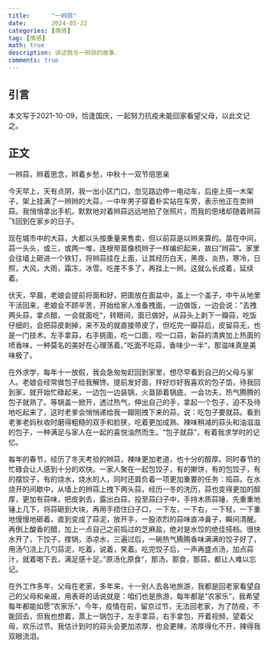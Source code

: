 ```yaml
---
title:      "一辫蒜"
date:       2024-05-22
categories: [情感]
tag: [情感]
math: true
description: 讲述我与一辫蒜的故事.
comments: true
---
```

## 引言
本文写于2021-10-09，恰逢国庆，一起努力抗疫未能回家看望父母，以此文记之。
## 正文
一辫蒜，辫着思念，辫着乡愁，中秋十一双节倍思亲

​​  今天早上，天有点阴，我一出小区门口，忽见路边停一电动车，后座上搭一木架子，架上挂满了一辫辫的大蒜，一中年男子穿着朴实站在车旁，表示他正在卖辫蒜。我悄悄拿出手机，默默地对着辫蒜远远地拍了张照片，而我的思绪却随着辫蒜飞回到在家乡的日子。

  现在城市中的大蒜，大都以头按重量来售卖，但以前蒜是以辫来算的。苗在中间，蒜一头头，或三，或两一堆，连根带苗像梳辫子一样编织起来，故曰”辫蒜“。家里会往墙上砸进一个铁钉，将辫蒜挂在上面，让其经历白天，黑夜，炎热，寒冷，日照，大风，大雨，霜冻，冰雪。吃差不多了，再挂上一辫。这就么长成着，延续着。

  伏天，早晨，老娘会提前将面和好，把面放在面盆中，盖上一个盖子，中午从地里干活回来，老娘会不顾辛苦，开始给家人准备拽面，一边做饭，一边会说：”去拽两头蒜，拿点醋，一会就面吃“，转眼间，面已做好。从蒜头上剥下一瓣蒜，吃饭仔细的，会把蒜皮剥掉，来不及的就直接带皮了，但吃完一瓣蒜后，皮留蒜无，也是一门技术。左手拿蒜，右手挑面，吃一口面，咬一口蒜，新蒜的清爽加上热面的喷香味，一种莫名的美好在心理荡着。”吃面不吃蒜，香味少一半“，那滋味真是美味极了。

  在外求学，每年十一放假，我会急匆匆赶回到家里，想尽早看到自己的父母与家人。老娘会经常做包子给我解馋。提前发好面，拌好炒好我喜欢的包子馅，待我回到家，就开始忙碌起来，一边包一边装锅，火苗舔着锅底，一会功夫，热气腾腾的包子就熟了。等锅盖一掀开，透过热气，伸出自己的手，拿起一个包子，迫不及待地吃起来了，这时老爹会悄悄递给我一瓣刚拽下来的蒜，说：吃包子要就蒜。看到老爹老妈秋收时磨得粗糙的双手和脸狭，吃着更加成熟、辣味稍减的蒜头和油滋滋的包子，一种满足与家人在一起的喜悦油然而生。“包子就蒜”，有着我求学时的记忆。

  每年的春节，经历了冬天考验的辫蒜，辣味更加老道，也十分的醇厚。同时春节的忙碌会让人感到十分的欢快。一家人聚在一起包饺子，有的擀饼，有的包饺子，有的摆饺子，有的烧水，烧水的人，同时还肩负着一项更加重要的任务：捣蒜。在水烧开的间歇中，从墙上的辫蒜上拽下两头蒜，经历一冬的洗历，蒜也变得更加的醇厚，更加有蒜味，把皮剥去，露出白蒜，投至蒜臼子中，手持木质蒜锤，先重重地锤上几下，将蒜砸到大块，再用手捂住臼子口，一下左，一下右，一下轻，一下重地慢慢地砸着，直到变成了蒜泥，放开手，一股浓烈的蒜味直冲鼻子，瞬间清醒。再倒上酸香的醋，加上一点自己之前捣过的芝麻盐，绝对是水饺的绝佳搭档。很快水开了，下饺子，撑锅，添凉水，三遍过后，一碗热气腾腾香味满满的饺子好了，用汤勺浇上几勺蒜泥，吃着，说着，笑着。吃完饺子后，一声再盛点汤，加点蒜汁，就着喝下去，满足感十足。”原汤化原食“，那汤，那食，那蒜，都让人难以忘记。

   在外工作多年，父母在老家，多年来，十一别人去各地旅游，我都是回老家看望自己的父母和亲戚，用表哥的话说就是：咱们也是旅游，每年都是“农家乐”，我希望每年都能如愿”农家乐“，今年，疫情在前，留京过节，无法回老家，为了防疫，不能回去，但我也想着，蒸上一锅包子，左手拿蒜，右手拿包，开着视频，望着父母，欢乐过节。我估计到时的蒜头会更加浓厚，也会更辣，浓厚得化不开，辣得我双眼流泪。​​​​
